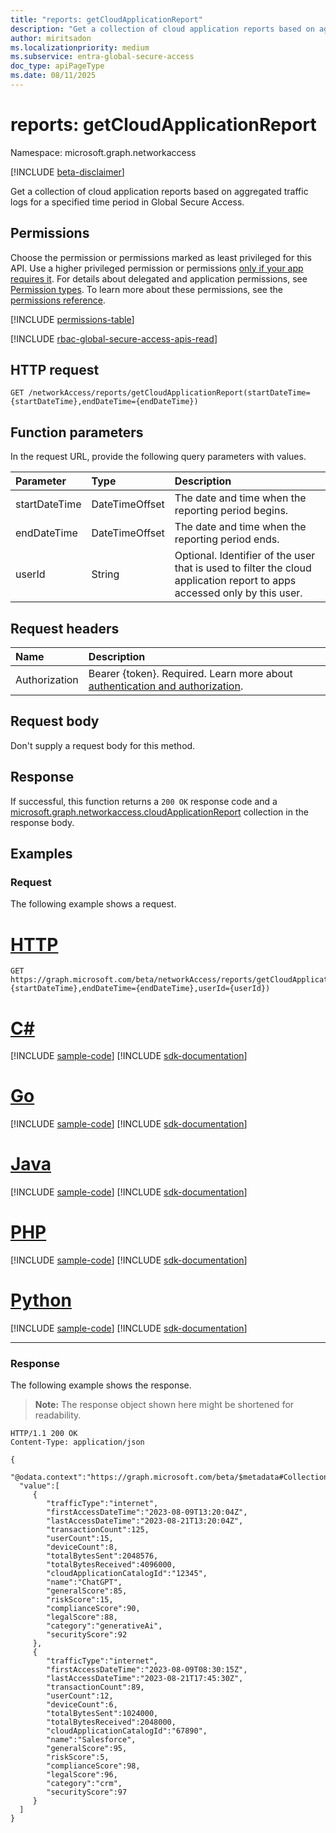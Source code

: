 ```yaml
---
title: "reports: getCloudApplicationReport"
description: "Get a collection of cloud application reports based on aggregated traffic logs for a specified time period."
author: miritsadon
ms.localizationpriority: medium
ms.subservice: entra-global-secure-access
doc_type: apiPageType
ms.date: 08/11/2025
---
```


# reports: getCloudApplicationReport
Namespace: microsoft.graph.networkaccess

[!INCLUDE [beta-disclaimer](../../includes/beta-disclaimer.md)]

Get a collection of cloud application reports based on aggregated traffic logs for a specified time period in Global Secure Access.

## Permissions
Choose the permission or permissions marked as least privileged for this API. Use a higher privileged permission or permissions [only if your app requires it](/graph/permissions-overview#best-practices-for-using-microsoft-graph-permissions). For details about delegated and application permissions, see [Permission types](/graph/permissions-overview#permission-types). To learn more about these permissions, see the [permissions reference](/graph/permissions-reference).

<!-- { "blockType": "permissions", "name": "networkaccess_reports_getcloudapplicationreport" } -->
[!INCLUDE [permissions-table](../includes/permissions/networkaccess-reports-getcloudapplicationreport-permissions.md)]

[!INCLUDE [rbac-global-secure-access-apis-read](../includes/rbac-for-apis/rbac-global-secure-access-apis-read.md)]

## HTTP request

<!-- {
  "blockType": "ignored"
}
-->
``` http
GET /networkAccess/reports/getCloudApplicationReport(startDateTime={startDateTime},endDateTime={endDateTime})
```

## Function parameters
In the request URL, provide the following query parameters with values.

|Parameter|Type|Description|
|:---|:---|:---|
|startDateTime|DateTimeOffset|The date and time when the reporting period begins.|
|endDateTime|DateTimeOffset|The date and time when the reporting period ends.|
|userId|String|Optional. Identifier of the user that is used to filter the cloud application report to apps accessed only by this user.|

## Request headers
|Name|Description|
|:---|:---|
|Authorization|Bearer {token}. Required. Learn more about [authentication and authorization](/graph/auth/auth-concepts).|

## Request body
Don't supply a request body for this method.

## Response

If successful, this function returns a `200 OK` response code and a [microsoft.graph.networkaccess.cloudApplicationReport](../resources/networkaccess-cloudapplicationreport.md) collection in the response body.

## Examples

### Request
The following example shows a request.
# [HTTP](#tab/http)
<!-- {
  "blockType": "request",
  "name": "reportsthis.getcloudapplicationreport"
}
-->
``` http
GET https://graph.microsoft.com/beta/networkAccess/reports/getCloudApplicationReport(startDateTime={startDateTime},endDateTime={endDateTime},userId={userId})
```

# [C#](#tab/csharp)
[!INCLUDE [sample-code](../includes/snippets/csharp/reportsthisgetcloudapplicationreport-csharp-snippets.md)]
[!INCLUDE [sdk-documentation](../includes/snippets/snippets-sdk-documentation-link.md)]

# [Go](#tab/go)
[!INCLUDE [sample-code](../includes/snippets/go/reportsthisgetcloudapplicationreport-go-snippets.md)]
[!INCLUDE [sdk-documentation](../includes/snippets/snippets-sdk-documentation-link.md)]

# [Java](#tab/java)
[!INCLUDE [sample-code](../includes/snippets/java/reportsthisgetcloudapplicationreport-java-snippets.md)]
[!INCLUDE [sdk-documentation](../includes/snippets/snippets-sdk-documentation-link.md)]

# [PHP](#tab/php)
[!INCLUDE [sample-code](../includes/snippets/php/reportsthisgetcloudapplicationreport-php-snippets.md)]
[!INCLUDE [sdk-documentation](../includes/snippets/snippets-sdk-documentation-link.md)]

# [Python](#tab/python)
[!INCLUDE [sample-code](../includes/snippets/python/reportsthisgetcloudapplicationreport-python-snippets.md)]
[!INCLUDE [sdk-documentation](../includes/snippets/snippets-sdk-documentation-link.md)]

---

### Response
The following example shows the response.
>**Note:** The response object shown here might be shortened for readability.
<!-- {
  "blockType": "response",
  "truncated": true,
  "@odata.type": "Collection(microsoft.graph.networkaccess.cloudApplicationReport)"
}
-->
``` http
HTTP/1.1 200 OK
Content-Type: application/json

{
  "@odata.context":"https://graph.microsoft.com/beta/$metadata#Collection(microsoft.graph.networkaccess.cloudApplicationReport)",
  "value":[
     {
        "trafficType":"internet",
        "firstAccessDateTime":"2023-08-09T13:20:04Z",
        "lastAccessDateTime":"2023-08-21T13:20:04Z",
        "transactionCount":125,
        "userCount":15,
        "deviceCount":8,
        "totalBytesSent":2048576,
        "totalBytesReceived":4096000,
        "cloudApplicationCatalogId":"12345",
        "name":"ChatGPT",
        "generalScore":85,
        "riskScore":15,
        "complianceScore":90,
        "legalScore":88,
        "category":"generativeAi",
        "securityScore":92
     },
     {
        "trafficType":"internet",
        "firstAccessDateTime":"2023-08-09T08:30:15Z",
        "lastAccessDateTime":"2023-08-21T17:45:30Z",
        "transactionCount":89,
        "userCount":12,
        "deviceCount":6,
        "totalBytesSent":1024000,
        "totalBytesReceived":2048000,
        "cloudApplicationCatalogId":"67890",
        "name":"Salesforce",
        "generalScore":95,
        "riskScore":5,
        "complianceScore":98,
        "legalScore":96,
        "category":"crm",
        "securityScore":97
     }
  ]
}
```
